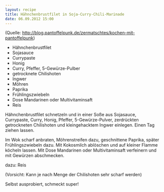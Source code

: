 ```yaml
---
layout: recipe
title: Hähnchenbrustfilet in Soja-Curry-Chili-Marinade
date: 06.09.2012 15:00
---
```


(Quelle: http://blog.pantoffelpunk.de/zermatschtes/kochen-mit-pantoffelpunk)

* Hähnchenbrustfilet
* Sojasauce
* Currypaste
* Honig
* Curry, Pfeffer, 5-Gewürze-Pulber
* getrocknete Chilishoten
* Ingwer
* Möhren
* Paprika
* Frühlingszwiebeln
* Dose Mandarinen oder Multivitaminsaft
* Reis

Hähnchenbrustfilet schnetzeln und in einer Soße aus Sojasauce, Currypaste,
Curry, Honig, Pfeffer, 5-Gewürze-Pulver, zerdrückten getrockneten Chilishoten
und kleingehacktem Ingwer einlegen.
Einen Tag ziehen lassen.

Im Wok scharf anbraten, Möhrenstreifen dazu, geschnittene Paprika,
 später Frühlingszwiebeln dazu.
Mit Kokosmilch ablöschen und auf kleiner Flamme köcheln lassen.
Mit Dose Mandarinen oder Multivitaminsaft verfeinern und mit Gewürzen
abschmecken.

dazu: Reis

(Vorsicht: Kann je nach Menge der Chilishoten sehr scharf werden)

Selbst ausprobiert, schmeckt super!
